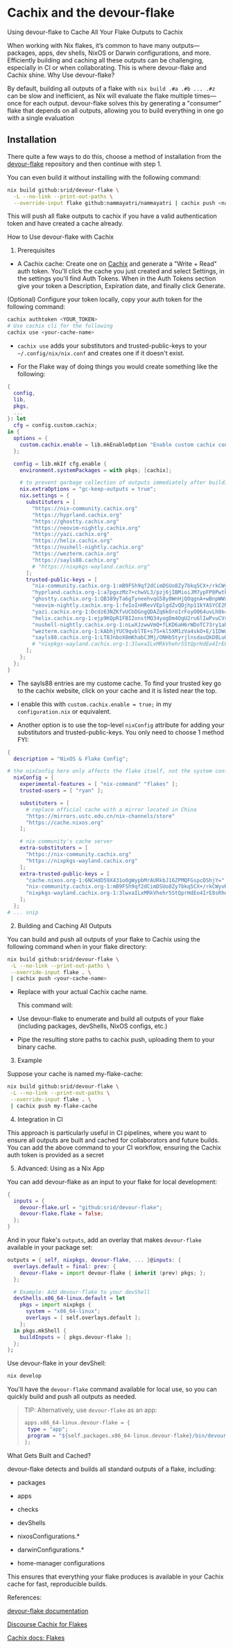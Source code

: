 # Cachix and the devour-flake

Using devour-flake to Cache All Your Flake Outputs to Cachix

When working with Nix flakes, it’s common to have many outputs—packages, apps,
dev shells, NixOS or Darwin configurations, and more. Efficiently building and
caching all these outputs can be challenging, especially in CI or when
collaborating. This is where devour-flake and Cachix shine. Why Use
devour-flake?

By default, building all outputs of a flake with `nix build .#a .#b ... .#z` can
be slow and inefficient, as Nix will evaluate the flake multiple times—once for
each output. devour-flake solves this by generating a "consumer" flake that
depends on all outputs, allowing you to build everything in one go with a single
evaluation

## Installation

There quite a few ways to do this, choose a method of installation from the
[devour-flake](https://github.com/srid/devour-flake) repository and then
continue with step 1.

You can even build it without installing with the following command:

```bash
nix build github:srid/devour-flake \
  -L --no-link --print-out-paths \
  --override-input flake github:nammayatri/nammayatri | cachix push <name>
```

This will push all flake outputs to cachix if you have a valid authentication
token and have created a cache already.

How to Use devour-flake with Cachix

1. Prerequisites

- A Cachix cache: Create one on [Cachix](https://www.cachix.org/) and generate a
  "Write + Read" auth token. You'll click the cache you just created and select
  Settings, in the settings you'll find Auth Tokens. When in the Auth Tokens
  section give your token a Description, Expiration date, and finally click
  Generate.

(Optional) Configure your token locally, copy your auth token for the following
command:

```bash
cachix authtoken <YOUR_TOKEN>
# Use cachix cli for the following
cachix use <your-cache-name>
```

- `cachix use` adds your substitutors and trusted-public-keys to your
  `~/.config/nix/nix.conf` and creates one if it doesn't exist.

- For the Flake way of doing things you would create something like the
  following:

```nix
{
  config,
  lib,
  pkgs,
  ...
}: let
  cfg = config.custom.cachix;
in {
  options = {
    custom.cachix.enable = lib.mkEnableOption "Enable custom cachix configuration";
  };

  config = lib.mkIf cfg.enable {
    environment.systemPackages = with pkgs; [cachix];

    # to prevent garbage collection of outputs immediately after building
    nix.extraOptions = "gc-keep-outputs = true";
    nix.settings = {
      substituters = [
        "https://nix-community.cachix.org"
        "https://hyprland.cachix.org"
        "https://ghostty.cachix.org"
        "https://neovim-nightly.cachix.org"
        "https://yazi.cachix.org"
        "https://helix.cachix.org"
        "https://nushell-nightly.cachix.org"
        "https://wezterm.cachix.org"
        "https://sayls88.cachix.org"
        # "https://nixpkgs-wayland.cachix.org"
      ];
      trusted-public-keys = [
        "nix-community.cachix.org-1:mB9FSh9qf2dCimDSUo8Zy7bkq5CX+/rkCWyvRCYg3Fs="
        "hyprland.cachix.org-1:a7pgxzMz7+chwVL3/pzj6jIBMioiJM7ypFP8PwtkuGc="
        "ghostty.cachix.org-1:QB389yTa6gTyneehvqG58y0WnHjQOqgnA+wBnpWWxns="
        "neovim-nightly.cachix.org-1:feIoInHRevVEplgdZvQDjhp11kYASYCE2NGY9hNrwxY="
        "yazi.cachix.org-1:Dcdz63NZKfvUCbDGngQDAZq6kOroIrFoyO064uvLh8k="
        "helix.cachix.org-1:ejp9KQpR1FBI2onstMQ34yogDm4OgU2ru6lIwPvuCVs="
        "nushell-nightly.cachix.org-1:nLwXJzwwVmQ+fLKD6aH6rWDoTC73ry1ahMX9lU87nrc="
        "wezterm.cachix.org-1:kAbhjYUC9qvblTE+s7S+kl5XM1zVa4skO+E/1IDWdH0="
        "sayls88.cachix.org-1:LT8JnboX8mKhabC3Mj/ONHb5tyrjlnsdauQkD8Lu0us="
        # "nixpkgs-wayland.cachix.org-1:3lwxaILxMRkVhehr5StQprHdEo4IrE8sRho9R9HOLYA="
      ];
    };
  };
}
```

- The sayls88 entries are my custome cache. To find your trusted key go to the
  cachix website, click on your cache and it is listed near the top.

- I enable this with `custom.cachix.enable = true;` in my `configuration.nix` or
  equivalent.

- Another option is to use the top-level `nixConfig` attribute for adding your
  substitutors and trusted-public-keys. You only need to choose 1 method FYI:

```nix
{
  description = "NixOS & Flake Config";

# the nixConfig here only affects the flake itself, not the system configuration!
  nixConfig = {
    experimental-features = [ "nix-command" "flakes" ];
    trusted-users = [ "ryan" ];

    substituters = [
      # replace official cache with a mirror located in China
      "https://mirrors.ustc.edu.cn/nix-channels/store"
      "https://cache.nixos.org"
    ];

    # nix community's cache server
    extra-substituters = [
      "https://nix-community.cachix.org"
      "https://nixpkgs-wayland.cachix.org"
    ];
    extra-trusted-public-keys = [
      "cache.nixos.org-1:6NCHdD59X431o0gWypbMrAURkbJ16ZPMQFGspcDShjY="
      "nix-community.cachix.org-1:mB9FSh9qf2dCimDSUo8Zy7bkq5CX+/rkCWyvRCYg3Fs="
      "nixpkgs-wayland.cachix.org-1:3lwxaILxMRkVhehr5StQprHdEo4IrE8sRho9R9HOLYA="
    ];
  };
# ... snip
```

2. Building and Caching All Outputs

You can build and push all outputs of your flake to Cachix using the following
command when in your flake directory:

```bash
nix build github:srid/devour-flake \
 -L --no-link --print-out-paths \
 --override-input flake . \
 | cachix push <your-cache-name>
```

- Replace <your-cache-name> with your actual Cachix cache name.

  This command will:

- Use devour-flake to enumerate and build all outputs of your flake (including
  packages, devShells, NixOS configs, etc.)

- Pipe the resulting store paths to cachix push, uploading them to your binary
  cache.

3. Example

Suppose your cache is named my-flake-cache:

```bash
nix build github:srid/devour-flake \
 -L --no-link --print-out-paths \
 --override-input flake . \
 | cachix push my-flake-cache
```

4. Integration in CI

This approach is particularly useful in CI pipelines, where you want to ensure
all outputs are built and cached for collaborators and future builds. You can
add the above command to your CI workflow, ensuring the Cachix auth token is
provided as a secret

5. Advanced: Using as a Nix App

You can add devour-flake as an input to your flake for local development:

```nix
{
  inputs = {
    devour-flake.url = "github:srid/devour-flake";
    devour-flake.flake = false;
  };
}
```

And in your flake's `outputs`, add an overlay that makes `devour-flake`
available in your package set:

```nix
outputs = { self, nixpkgs, devour-flake, ... }@inputs: {
  overlays.default = final: prev: {
    devour-flake = import devour-flake { inherit (prev) pkgs; };
  };

  # Example: Add devour-flake to your devShell
  devShells.x86_64-linux.default = let
    pkgs = import nixpkgs {
      system = "x86_64-linux";
      overlays = [ self.overlays.default ];
    };
  in pkgs.mkShell {
    buildInputs = [ pkgs.devour-flake ];
  };
};
```

Use devour-flake in your devShell:

```bash
nix develop
```

You'll have the `devour-flake` command available for local use, so you can
quickly build and push all outputs as needed.

> TIP: Alternatively, use `devour-flake` as an app:
>
> ```nix
> apps.x86_64-linux.devour-flake = {
>  type = "app";
>  program = "${self.packages.x86_64-linux.devour-flake}/bin/devour-flake";
> };
>
> ```

What Gets Built and Cached?

devour-flake detects and builds all standard outputs of a flake, including:

- packages

- apps

- checks

- devShells

- nixosConfigurations.\*

- darwinConfigurations.\*

- home-manager configurations

This ensures that everything your flake produces is available in your Cachix
cache for fast, reproducible builds.

References:

[devour-flake documentation](https://github.com/srid/devour-flake)

[Discourse Cachix for Flakes](https://discourse.nixos.org/t/how-to-set-up-cachix-in-flake-based-nixos-config/31781)

[Cachix docs: Flakes](https://docs.cachix.org/installation#flakes)
